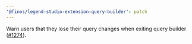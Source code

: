 ```yaml
---
'@finos/legend-studio-extension-query-builder': patch
---
```


Warn users that they lose their query changes when exiting query builder ([#1274](https://github.com/finos/legend-studio/issues/1274)).
